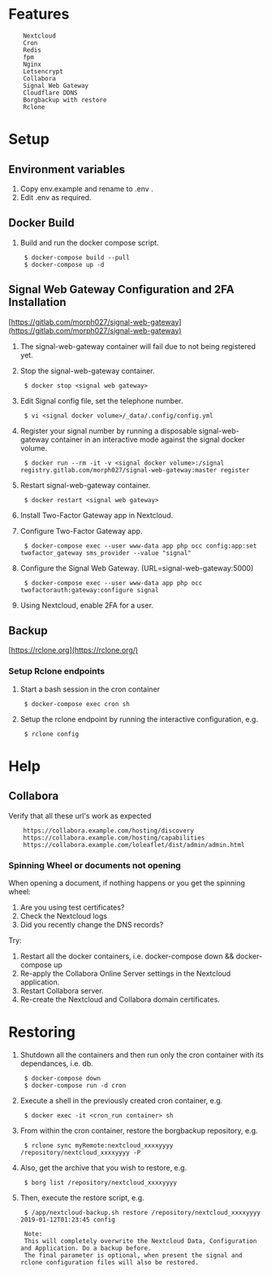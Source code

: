 # Features
        Nextcloud
        Cron
        Redis
        fpm
        Nginx
        Letsencrypt
        Collabora
        Signal Web Gateway
        Cloudflare DDNS
        Borgbackup with restore
        Rclone
        
# Setup

## Environment variables
1. Copy env.example and rename to .env .
2. Edit .env as required.

## Docker Build
1. Build and run the docker compose script.

        $ docker-compose build --pull
        $ docker-compose up -d

## Signal Web Gateway Configuration and 2FA Installation
[https://gitlab.com/morph027/signal-web-gateway](https://gitlab.com/morph027/signal-web-gateway)

1. The signal-web-gateway container will fail due to not being registered yet.
1. Stop the signal-web-gateway container.

        $ docker stop <signal web gateway>

1. Edit Signal config file, set the telephone number.

        $ vi <signal docker volume>/_data/.config/config.yml

1. Register your signal number by running a disposable signal-web-gateway container in an interactive mode against the signal docker volume.

        $ docker run --rm -it -v <signal docker volume>:/signal registry.gitlab.com/morph027/signal-web-gateway:master register

1. Restart signal-web-gateway container.

        $ docker restart <signal web gateway>

1. Install Two-Factor Gateway app in Nextcloud.

1. Configure Two-Factor Gateway app.

        $ docker-compose exec --user www-data app php occ config:app:set twofactor_gateway sms_provider --value "signal"

1. Configure the Signal Web Gateway. (URL=signal-web-gateway:5000)

        $ docker-compose exec --user www-data app php occ twofactorauth:gateway:configure signal

1. Using Nextcloud, enable 2FA for a user.

## Backup

[https://rclone.org](https://rclone.org/)

### Setup Rclone endpoints
1. Start a bash session in the cron container

        $ docker-compose exec cron sh

1. Setup the rclone endpoint by running the interactive configuration, e.g.

        $ rclone config

# Help

## Collabora
Verify that all these url's work as expected

        https://collabora.example.com/hosting/discovery
        https://collabora.example.com/hosting/capabilities
        https://collabora.example.com/loleaflet/dist/admin/admin.html

### Spinning Wheel or documents not opening
When opening a document, if nothing happens or you get the spinning wheel:

1. Are you using test certificates?
1. Check the Nextcloud logs
1. Did you recently change the DNS records?

Try:

1. Restart all the docker containers, i.e. docker-compose down && docker-compose up
1. Re-apply the Collabora Online Server settings in the Nextcloud application.
1. Restart Collabora server.
1. Re-create the Nextcloud and Collabora domain certificates.

# Restoring

1. Shutdown all the containers and then run only the cron container with its dependances, i.e. db.

        $ docker-compose down
        $ docker-compose run -d cron

1. Execute a shell in the previously created cron container, e.g.

        $ docker exec -it <cron_run container> sh

1. From within the cron container, restore the borgbackup repository, e.g.

        $ rclone sync myRemote:nextcloud_xxxxyyyy /repository/nextcloud_xxxxyyyy -P

1. Also, get the archive that you wish to restore, e.g.

        $ borg list /repository/nextcloud_xxxxyyyy

3. Then, execute the restore script, e.g.

        $ /app/nextcloud-backup.sh restore /repository/nextcloud_xxxxyyyy 2019-01-12T01:23:45 config

        Note:
        This will completely overwrite the Nextcloud Data, Configuration and Application. Do a backup before.
        The final parameter is optional, when present the signal and rclone configuration files will also be restored.        

